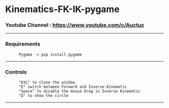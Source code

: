 # Kinematics-FK-IK-pygame

### Youtube Channel : https://www.youtube.com/c/Auctux

---
### Requirements
          Pygame -> pip install pygame
---
### Controls
          "ESC" to close the window
          "E" switch between Forward and Inverse Kinematic
          "Space" to disable the mouse Drag in Inverse Kinematic
          "Q" to show the circle

---
